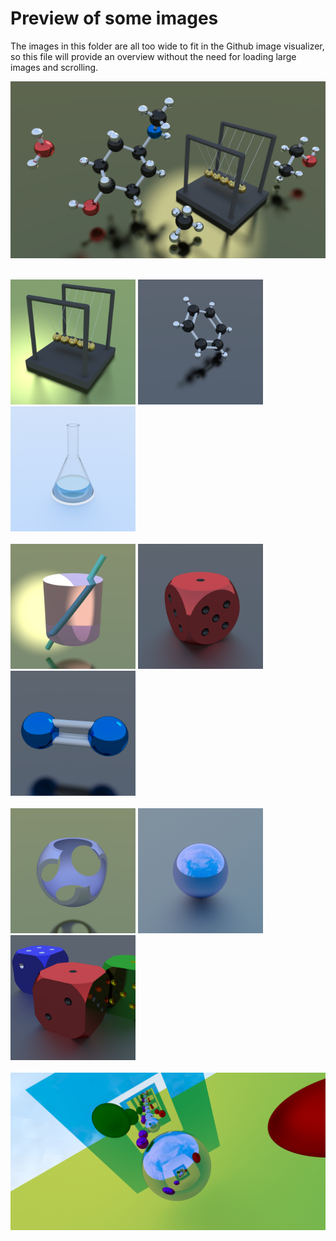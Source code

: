 # Preview of some images

The images in this folder are all too wide to fit in the Github image visualizer, so this file will provide an overview without the need for loading large images and scrolling.

<img src="wallpaper-al.png" width="600"/>
<br><br>

<img src="cradle.png" width="200"/> <img src="benzene.png" width="200"/> <img src="erlenmeyer.png" width="200"/>
<br><br>
<img src="glass.png" width="200"/> <img src="die.png" width="200"/> <img src="dinitrogen.png" width="200"/>
<br><br>
<img src="carving.png" width="200"/> <img src="sky.png" width="200"/> <img src="dice.png" width="200"/>
<br><br>
<img src="mirrors.png" width="600"/>
